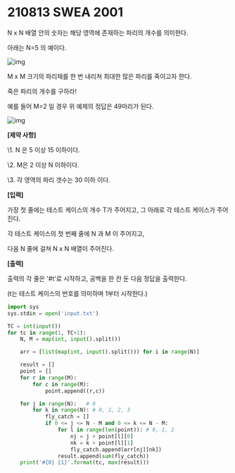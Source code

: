# 210813 SWEA 2001

N x N 배열 안의 숫자는 해당 영역에 존재하는 파리의 개수를 의미한다.

아래는 N=5 의 예이다.
 

![img](https://swexpertacademy.com/main/common/fileDownload.do?downloadType=CKEditorImages&fileId=AV5P0m66AkIDFAUq)


M x M 크기의 파리채를 한 번 내리쳐 최대한 많은 파리를 죽이고자 한다.

죽은 파리의 개수를 구하라!

예를 들어 M=2 일 경우 위 예제의 정답은 49마리가 된다.

![img](https://swexpertacademy.com/main/common/fileDownload.do?downloadType=CKEditorImages&fileId=AV5P0reqAkMDFAUq)



**[제약 사항]**

\1. N 은 5 이상 15 이하이다.

\2. M은 2 이상 N 이하이다.

\3. 각 영역의 파리 갯수는 30 이하 이다.


**[입력]**

가장 첫 줄에는 테스트 케이스의 개수 T가 주어지고, 그 아래로 각 테스트 케이스가 주어진다.

각 테스트 케이스의 첫 번째 줄에 N 과 M 이 주어지고,

다음 N 줄에 걸쳐 N x N 배열이 주어진다.


**[출력]**

출력의 각 줄은 '#t'로 시작하고, 공백을 한 칸 둔 다음 정답을 출력한다.

(t는 테스트 케이스의 번호를 의미하며 1부터 시작한다.)



```PYTHON
import sys
sys.stdin = open('input.txt')

TC = int(input())
for tc in range(1, TC+1):
    N, M = map(int, input().split())

    arr = [list(map(int, input().split())) for i in range(N)]

    result = []
    point = []
    for r in range(M):
        for c in range(M):
            point.append((r,c))

    for j in range(N):   # 0
        for k in range(N): # 0, 1, 2, 3
            fly_catch = []
            if 0 <= j <= N - M and 0 <= k <= N - M:
                for l in range(len(point)): # 0, 1, 2
                    nj = j + point[l][0]
                    nk = k + point[l][1]
                    fly_catch.append(arr[nj][nk])
                result.append(sum(fly_catch))
    print('#{0} {1}'.format(tc, max(result)))
```